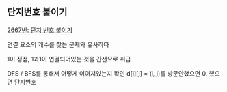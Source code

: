 ## 단지번호 붙이기

[2667번: 단지 번호 붙이기](https://www.acmicpc.net/problem/2667)

연결 요소의 개수를 찾는 문제와 유사하다

1이 정점, 1과1이 연결되어있는 것을 간선으로 취급

DFS / BFS를 통해서 어떻게 이어져있는지 확인
d[i][j] = (i, j)를 방문안했으면 0, 했으면 단지번호

<!--stackedit_data:
eyJoaXN0b3J5IjpbMTAwODgyMTMwMl19
-->